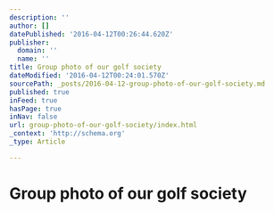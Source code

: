 ```yaml
---
description: ''
author: []
datePublished: '2016-04-12T00:26:44.620Z'
publisher:
  domain: ''
  name: ''
title: Group photo of our golf society
dateModified: '2016-04-12T00:24:01.570Z'
sourcePath: _posts/2016-04-12-group-photo-of-our-golf-society.md
published: true
inFeed: true
hasPage: true
inNav: false
url: group-photo-of-our-golf-society/index.html
_context: 'http://schema.org'
_type: Article

---
```

# Group photo of our golf society